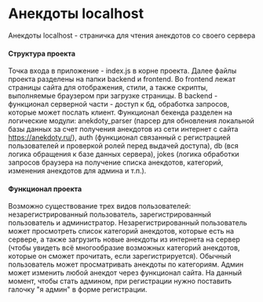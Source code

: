# Анекдоты localhost
Анекдоты localhost - страничка для чтения анекдотов со своего сервера
#### Структура проекта
Точка входа в приложение - index.js в корне проекта. Далее файлы проекта разделены на папки backend и frontend.
Во frontend лежат страницы сайта для отображения, стили, а также скрипты, выполняемые браузером при загрузке страницы.
В backend - функционал серверной части - доступ к бд, обработка запросов, которые может послать клиент. Функционал бекенда разделен на логические модули: anekdoty_parser (парсер для обновления локальной базы данных за счет получения анекдотов из сети интернет с сайта https://anekdoty.ru/), auth (функционал связанный с регистрацией пользователей и проверкой ролей перед выдачей доступа), db (вся логика обращения к базе данных сервера), jokes (логика обработки запросов браузера на получение списка анекдотов, категорий, изменения анекдотов для админа и т.п.).
#### Функционал проекта
Возможно существование трех видов пользователей: незарегистрированный пользователь, зарегистрированный пользователь и администратор. Незарегистрированный пользователь может просмотреть список категорий анекдотов, которые есть на сервере, а также загрузить новые анекдоты из интернета на сервер (чтобы увидеть всё многообразие возможных категорий анекдотов, которые он сможет прочитать, если зарегистрируется). Обычный пользователь может просматривать анекдоты по категориям. Админ может изменить любой анекдот через функционал сайта. На данный момент, чтобы стать админом, при регистрации нужно поставить галочку "я админ" в форме регистрации.